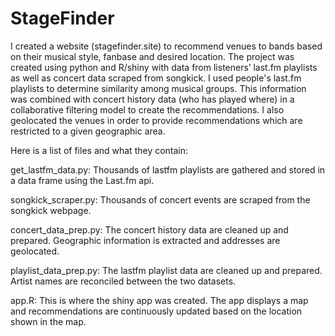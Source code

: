 # StageFinder

I created a website (stagefinder.site) to recommend venues to bands based on their musical style, fanbase and desired location.  The project was created using python and R/shiny with data from listeners’ last.fm playlists as well as concert data scraped from songkick.  I used people's last.fm playlists to determine similarity among musical groups.  This information was combined with concert history data (who has played where) in a collaborative filtering model to create the recommendations.  I also geolocated the venues in order to provide recommendations which are restricted to a given geographic area.   

Here is a list of files and what they contain:

get_lastfm_data.py: Thousands of lastfm playlists are gathered and stored in a data frame using the Last.fm api.

songkick_scraper.py: Thousands of concert events are scraped from the songkick webpage.

concert_data_prep.py: The concert history data are cleaned up and prepared.  Geographic information is extracted and addresses are geolocated.

playlist_data_prep.py: The lastfm playlist data are cleaned up and prepared.  Artist names are reconciled between the two datasets.

app.R: This is where the shiny app was created.  The app displays a map and recommendations are continuously updated based on the location shown in the map.
